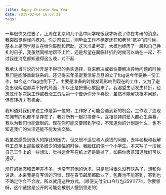 ```yaml
---
title: Happy Chinese New Year
date: 2019-02-04 16:07:31
tags:
---
```


一年很快又过去了，上周在北京和几个高中同学吃饭我才听说了你在考研的消息，我突然觉得怪内疚的。你之前说过，刚毕业工作不确定还在和老爸“抗争”的时候，基本上是同学朋友在给你鼓励和帮助。这次准备考研，大概也经历了一段和自己挣扎的日子，我虽然同样地帮不上忙，还是希望在面临转折的时候可以站在一起，不过我连消息都知道得这么晚，对不起

我承认当时说的分开是不得已的务实选择，将来解决或者快要解决异地问题的时候我们是能够重新联系的。还记得去年圣诞我信誓旦旦的立了flag说今年要换一份工作，如今这个flag也倒下了。主要是准备的时候发现影响到现在的工作，又为了避免出现两边都弄不好的局面，所以还是把重心放回来了。我渴望生活发生转折，也想过许多次换工作或者涨工资后第一个告诉你分享喜悦，虽然不能解决根本问题，但有转折才有机会。

我知道对我们来说工作是第一位的，工作好了可能会遇到新的机会，工作没了连现在拥有的也都不复存在了。我对所有一起打拼奋斗，互相扶持的爱人都心生羡慕，我以为我们也能做到的。现在你可能又要回到学校，不知道你的计划是什么，也不知道我们的生活还能不能发生交集。

我虽然感受到很大的挣钱的压力，但又很不适应和人谈钱的问题，去年老板和我解释工资单上那些或多或少的涨幅的时候，我脸红的像一个小学生。本来写了一段我自己工作上的一些想法，觉得适合写在纸上还是删掉了，如果你愿意知道我们可以通话。

现在的状态和去年差不多，也没有其他的诉求，只是觉得很久没有联系了，想和你说话。本来我是有写信的习惯，现在春节邮局都歇业了，包裹也不能寄到，寄到也不确定你会不会收，所以就用这种方式。（顺便支付宝口令红包35911774，你要领呀，这个链接是公开的可能会被别人搜到领走的）
